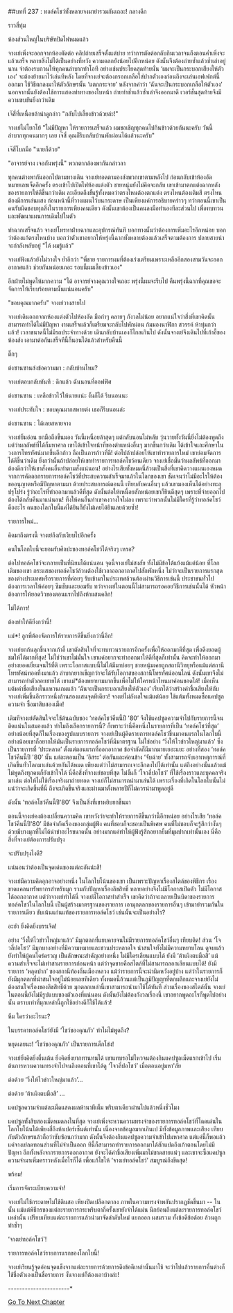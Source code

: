 ##บทที่ 237 : ทอล์คโชว์ทั้งหลายจงมายำรวมกันเถอะ!
กลางดึก

ราวสี่ทุ่ม

ห้องส่วนใหญ่ในบริษัทปิดไฟหมดแล้ว

จางเย่เพิ่งจะออกจากห้องตัดต่อ คลิปถ่ายเสร็จตั้งแต่บ่าย ทว่าการตัดต่อกลับกินเวลาจนถึงตอนค่ำเพิ่งจะแล้วเสร็จ หลายสิ่งไม่ได้เป็นอย่างที่หวัง ความตลกยังน้อยไปอีกหน่อย ดังนั้นจึงต้องถ่ายซ้ำแล้วซ้ำเล่าอยู่นาน จำต้องรบกวนให้ทุกคนลำบากทำโอที อย่างเช่นประโยคสุดท้ายนั่น ‘ผมจะเป็นกระบอกเสียงให้ตัวเอง’ จะต้องย้ายมาไว้เล่นทีหลัง โดยที่จางเย่จะต้องกรอกเกลือใส่ปากตัวเองก่อนถึงจะเล่นเอฟเฟกต์นี้ออกมา ใช้วิธีตกลงมาให้ตัวอักษรนั้น ‘แตกกระจาย’ หลังจากคำว่า ’ฉันจะเป็นกระบอกเกลือให้ตัวเอง’ นอกจากนั้นยังต้องใช้การแสดงท่าทางของใบหน้า ถ่ายทำซ้ำแล้วซ้ำเล่าจึงออกมาดี เวอร์ชั่นสุดท้ายจึงมีความขบขันยิ่งกว่าเดิม

เจ๊สี่ที่เหนื่อยล้าน่าดูกล่าว "กลับไปเลี้ยงข้าวด้วยล่ะ!"

จางเย่ไม่โยกโย้ "ไม่มีปัญหา ให้รายการเสร็จแล้ว ผมขอเชิญทุกคนไปกินข้าวด้วยกันนะครับ วันนี้ลำบากทุกคนมากๆ เลย เจ๊สี่ คุณก็รีบกลับบ้านพักผ่อนได้แล้วนะครับ"

เจ๊สี่โบกมือ "นายก็ด้วย"

"อาจารย์จาง เจอกันพรุ่งนี้" พวกตากล้องพากันกล่าวลา

ทุกคนต่างพากันออกไปตามทางเดิน จางเย่ทอดตามองส่งพวกเขาตามหลังไป ก่อนกลับเข้าห้องอัดหมายเลขเจ็ดอีกครั้ง ตรงเข้าไปเปิดไฟห้องแต่งตัว ชายหนุ่มยังไม่คิดจะกลับ เขาเข้ามาตกแต่งฉากหลังของรายการให้ดีขึ้นกว่าเดิม ละเอียดถึงขั้นรู้ทั้งหมดว่าตรงไหนต้องตกแต่ง ตรงไหนต้องเติมสี ตรงไหนต้องมีการเล่นแสง ก่อนหน้านี้ที่วางแผนไว้บนกระดาษ เป็นเพียงแค่การอธิบายคร่าวๆ ทว่าตอนนี้เขาเป็นคนรับผิดชอบทุกสิ่งในรายการเพียงคนเดียว ดังนั้นเขาต้องเป็นคนลงมือทำเองทีละส่วนไป เพื่อทบทวนและพัฒนาแผนการเดิมไปในตัว

ทำฉากเสร็จแล้ว จางเย่โทรหาฝ่ายฉากและอุปกรณ์ทันที บอกทางนั้นว่าต้องการเพิ่มอะไรอีกหน่อย บอกว่าต้องแก้ตรงไหนบ้าง บอกว่าตัวเขาอยากให้พรุ่งนี้ฉากทั้งหลายต้องแล้วเสร็จตามต้องการ
ปลายสายน่าจะกำลังหลับอยู่ "ได้ ผมรู้แล้ว"

จางเย่ฟังแล้วยังไม่วางใจ ย้ำอีกว่า "พี่ชาย รายการผมที่ต้องเร่งเตรียมเพราะเหลืออีกสองสามวันจะออกอากาศแล้ว ช่วยกันหน่อยเถอะ รอบนี้ผมเลี้ยงข้าวเอง"

อีกฝ่ายไม่พูดให้มากความ "ได้ อาจารย์จางคุณวางใจเถอะ พรุ่งนี้ผมจะรีบไป คืนพรุ่งนี้ฉากที่คุณขอจะจัดการให้เรียบร้อยตามนั้นแน่นอนครับ"

"ขอบคุณมากครับ" จางเย่วางสายไป

จางเย่เดินออกจากห้องแต่งตัวไปห้องอัด มือกำๆ คลายๆ กังวลไม่น้อย อยากแน่ใจว่าสิ่งที่เขาคิดนั้นสามารถทำได้ไม่มีปัญหา งานเสร็จแล้วก็เตรียมจะกลับไปพักผ่อน ก้มมองนาฬิกา สวรรค์ ห้าทุ่มกว่าแล้ว! เวลาขนาดนี้ไม่มีรถประจำทางด้วย เดินกลับบ้านเองก็ไกลเกินไป ดังนั้นจางเย่จึงเดินไปที่เก้าอี้ของห้องส่ง เอามาต่อกันเสร็จทีนี้ก็นอนได้แล้วสำหรับคืนนี้

ติ๊กๆ

ต่งซานซานส่งข้อความมา : กลับบ้านไหม?

จางเย่ตอบกลับทันที : ดึกแล้ว ฉันนอนที่ออฟฟิศ

ต่งซานซาน : เหลือข้าวไว้ให้นายแน่ะ งั้นก็ได้ รีบนอนนะ

จางเย่ประทับใจ : ขอบคุณมากสหายต่ง เธอก็รีบนอนล่ะ

ต่งซานซาน : ได้เลยสหายจาง

จางเย่ยิ้มอ่อน ยกมือถือขึ้นมอง วันนี้เหนื่อยล้าสุดๆ แต่กลับนอนไม่หลับ วุ่นวายทั้งวันนี่ยิ่งไม่ต้องพูดถึง แต่ว่าผลลัพธ์ที่ได้ก็มหาศาล เขาได้เข้าใจหน้าที่ของตำแหน่งอื่นๆ มากขึ้นกว่าเดิม ได้เข้าใจและศีกษาในวงการโทรทัศน์มากขึ้นอีกก้าว ถือเป็นการก้าวที่ดี! ต่อไปถ้าปล่อยให้เขาทำรายการใหม่ เขาย่อมจัดการได้ดีขึ้นว่าเดิม ยิ่งกว่านั้นถ้าปล่อยให้เขาทำรายการทอล์คโชว์คนเดียว จางเย่เชื่อมั่นว่าผลลัพธ์ที่ออกมาต้องดีกว่าให้เขาสั่งคนอื่นทำตามสั่งแน่นอน! อย่างไรเสียทั้งหมดนี่ล้วนเป็นสิ่งที่เขาคิดวางแผนเองหมด จากการคัดลอกรายการทอล์คโชว์ที่ประสบความสำเร็จมาแล้วในโลกของเขา ชัดเจนว่าไม่มีอะไรให้ต้องขออนุญาตหรือมีปัญหาตามมา ด้วยประสบการณ์ตอนนี้ เทียบกับคนอื่นๆ แล้วเขามองเห็นได้อย่างทะลุปรุโปร่ง รู้ว่าอะไรที่ทำออกมาแล้วดีที่สุด ดังนั้นต่อให้เหนื่อยสักหน่อยเขาก็ยินดีสุดๆ เพราะที่จ่ายออกไปต้องได้กลับคืนมาแน่นอน! ทิ้งให้คนอื่นทำเขาคงวางใจไม่ลง เพราะว่าพวกนั้นไม่มีใครที่รู้ว่าทอล์คโชว์คืออะไร คนของโลกใบนี้แค่ได้ยินก็ยังไม่เคยได้ยินเลยด้วยซ้ำ!

รายการใหม่...

คิดมาถึงตรงนี้ จางเย่ถึงกับเงียบไปอีกครั้ง

คนในโลกใบนี้จะยอมรับศิลปะของทอล์คโชว์ได้จริงๆ เหรอ?

ต่อไปทอล์คโชว์จะกลายเป็นที่นิยมได้แน่นอน จุดนี้จางเย่ไม่สงสัย ทั้งไม่มีข้อโต้แย้งแม้แต่น้อย ที่โลกเดิมของเขา กระแสของทอล์คโชว์ล้วนต้องใช้เวลาออกอากาศไปสักพักหนึ่ง ไม่ว่าจะเป็นรายการแรกสุดของต่างประเทศหรือรายการที่ค่อยๆ รับเข้ามาในประเทศล้วนต้องผ่านวิธีการเช่นนี้ ประชาชนทั่วไปต้องการเวลาให้ค่อยๆ ซึมซับและยอมรับ ทว่าจางเย่ในตอนนี้ไม่สามารถรอคอยวีธีการเช่นนั้นได้ หัวหน้าต้องการให้ยอดวิวของตอนแรกไปถึงห้าแสนคลิก!

ไม่ได้การ!

ต้องทำให้ดียิ่งกว่านี้!

แม่*! ลูกพี่ต้องจัดการให้รายการดีขึ้นยิ่งกว่านี้อีก!

จางเย่ยกก้นลุกขึ้นจากเก้าอี้ เขาตัดสินใจที่จะทบทวนรายการอีกครั้งเพื่อให้ออกมาดีที่สุด เพื่อดึงยอดผู้ชมให้ได้มากที่สุด! ไม่ใช่ว่าเขาไม่มั่นใจ เขาแค่อยากจะทำออกมาให้ดีที่สุดก็เท่านั้น คิดจะทำให้ออกมาอย่างยอดเยี่ยมจนไร้ที่ติ เพราะโอกาสแบบนี้ไม่ได้มีมาบ่อยๆ ชายหนุ่มเคยถูกสถานีวิทยุหรือแม้แต่สถานีโทรทัศน์ทอดทิ้งมาแล้ว ลำบากยากเข็ญกว่าจะได้รับโอกาสของสถานีโทรทัศน์ออนไลน์ ดังนั้นเขาจึงไม่สามารถทำตัวลอยชายได้ เขาแม่*ต้องพยายามมากขึ้นเพื่อไม่ให้ใครหน้าไหนมาค่อนขอดได้!
เมื่อเห็นแต้มค่าชื่อเสียงในแหวนเกมแล้ว ‘ฉันจะเป็นกระบอกเสียงให้ตัวเอง’ เรียกได้ว่าสร้างค่าชื่อเสียงให้กับจางเย่เพิ่มขึ้นอีกราวหนึ่งล้านสองแสนจุดทีเดียว! จางเย่ไม่ลังเลใจแม้แต่น้อย ใช้แต้มทั้งหมดซื้อแคปซูลความจำ ซื้อมาสิบสองเม็ด!

เดิมทีจางเย่ตัดสินใจจะใช้ต้นฉบับของ ‘ทอล์คโชว์คืนนี้ปี '80’ จึงใช้แคปซูลความจำไปกับรายการนี้จนติดแน่นในสมองแล้ว ทำไมถึงเลือกรายการนี้? ก็เพราะว่านี่คือหนึ่งในรายการที่เป็น ‘ทอล์คโชว์ที่สุด’ อย่างน้อยที่สุดก็ในเรื่องของรูปแบบรายการ จางเย่เป็นผู้คิดรายการทอล์คโชว์ขึ้นมาคนแรกในโลกใบนี้ อย่างน้อยเขาก็อยากให้มันเป็นรายการทอล์คโชว์ที่มีมาตรฐาน ไม่ใช่อย่าง ‘วิ่งให้ไวข่าวใหญ่มาแล้ว’ ซึ่งเป็นรายการที่ ‘ประหลาด’ ตั้งแต่ตอนแรกที่ออกอากาศ ข้อจำกัดก็มีมากมายเยอะแยะ อย่างที่สอง ‘ทอล์คโชว์คืนนี้ปี '80’ นั้น แต่ละตอนเป็น ‘อิสระ’ ต่อกันและค่อนข้าง ‘จับฉ่าย’ ทั้งสามารถจับเอาเหตุการณ์ที่เกิดขึ้นทั่วโลกมาเล่นด้วยกันได้หมด เพียงแต่ว่าไม่สามารถเจาะลึกลงไปได้เท่านั้น แต่ถึงอย่างนั้นแล้วแม้ไม่พูดถึงทุกคนก็ยังเข้าใจได้ นี่คือสิ่งที่จางเย่ชอบที่สุด ไม่งั้นก็ ‘โจวลี่ปอโชว์’ ที่ใช้เรื่องราวและบุคคลจริงมาเล่น ต่อให้ไม่ใช้เรื่องจริงมาถ่ายทอด จางเย่ก็ไม่สามารถนำมาเล่นได้ เพราะเรื่องที่เกิดในโลกใบนั้นไม่แน่ว่าจะเกิดขึ้นที่นี่ ถึงจะเกิดขึ้นจริงและผ่านมาตั้งหลายปีก็ไม่ควรนำมาพูดอยู่ดี

ดังนั้น ‘ทอล์คโชว์คืนนี้ปี'80’ จึงเป็นสิ่งที่เขาหยิบยกขึ้นมา

ตอนนี้จางเย่คงต้องเปลี่ยนความคิด เขาหวังว่าจะทำให้รายการดีขึ้นกว่านี้อีกหน่อย อย่างไรเสีย ‘ทอล์คโชว์คืนนี้ปี'80’ มีข้อจำกัดเรื่องของกลุ่มผู้ฟัง คนที่ชอบก็จะชอบเป็นพิเศษ คนที่ไม่ชอบก็จะรู้สึกว่างั้นๆ ด้วยมีบางมุกที่ไม่ได้น่าขำอะไรขนาดนั้น อย่างมากแค่ทำให้ผู้ฟังรู้สึกอยากยิ้มที่มุมปากเท่านั้นเอง นี่คือสิ่งที่จางเย่ต้องการปรับปรุง

จะปรับปรุงไงดี?

แน่นอนว่าต้องเป็นจุดเด่นของแต่ละอันน่ะสิ!

จางเย่มีความคิดอุกอาจอย่างหนึ่ง ในโลกใบโน้นของเขา เป็นเพราะปัญหาเรื่องสไตล์ของพิธีกร เรื่องขาดแคลนทรัพยากรสำหรับมุก รวมกับปัญหาเรื่องลิขสิทธิ์ หลายอย่างจึงไม่มีโอกาสเปิดตัว ไม่มีโอกาสได้ออกอากาศ แต่ว่าจางเย่ทำได้นี่ จางเย่มีโอกาสทำสำเร็จ เขาคิดว่าถ้าจะกลายเป็นบิดาของรายการทอล์คโชว์ในโลกใบนี้ เป็นผู้สร้างมาตรฐานของรายการ เอามุกตลกของรายการอื่นๆ เข้ามายำรวมกันในรายการเดียว ขับเน้นแก่นแท้ของรายการทอล์คโชว์ เช่นนั้นจะเป็นอย่างไร?

อะฮ่า ยิ่งคิดยิ่งบรรเจิด!

อย่าง ‘วิ่งให้ไวข่าวใหญ่มาแล้ว’ มีมุกตลกที่แยบคายจนไม่มีรายการทอล์คโชว์อื่นๆ เทียบติด! ส่วน ‘โจวลี่ปอโชว์’ มีมุกบางอย่างที่มีความหมายและชวนประหลาดใจ น่าสนใจทั้งไม่มีความหยาบโลน ดูจบแล้วยังทำให้ผู้คนใคร่ครวญ เป็นลักษณะสำคัญอย่างหนึ่ง ไม่มีใครเลียนแบบได้ ยังมี ‘ต้าเผิงตบมือสิ’ แม้ความสำเร็จจะไม่เท่าสามรายการก่อนหน้า แต่ว่าจุดขายคือสไตล์ที่ไม่สามารถลอกเลียนแบบได้! ยังมีรายการ ‘หลุดปาก’ ของสถานีท้องถิ่นเมืองหลวง แม้ว่ารายการนี้จะน่าผิดหวังอยู่บ้าง แต่ว่าในรายการก็ยังมีมุกตลกที่น่าสนใจอยู่ไม่น้อยเลยทีเดียว ทั้งหมดนี้ล้วนแต่เป็นภูมิปัญญาที่ตกผลึกและจางเย่ยังไม่ต้องสนใจเรื่องของลิขสิทธิ์ด้วย มุกตลกเหล่านี้เขาสามารถนำมาใช้ได้ทันที ส่วนเรื่องของสไตล์นั้น จางเย่ในตอนนี้ยังไม่มีรูปแบบของตัวเองที่แน่นอน ดังนั้นยังไม่ต้องกังวลเรื่องนี้ เขาอยากพูดอะไรก็พูดไปอย่างนั้น ตราบเท่าที่มุกเหล่านี้ถูกใช้อย่างดีก็ใช้ได้แล้ว!

หืม ใครว่าอะไรนะ?

ในบรรดาทอล์คโชว์ยังมี ‘โชว์ของคุณกัว’ ทำไมไม่พูดถึง?

หยุดเลยนะ! ‘โชว์ของคุณกัว’ เป็นรายการเด็กโข่ง!

จางเย่ยิ่งคิดยิ่งตื่นเต้น ยิ่งคิดยิ่งยากทานทนได้ เขาแทบรอไม่ไหวจนต้องกินแคปซูลเม็ดแรกเข้าไป เริ่มต้นการหวนความทรงจำไปจนถึงตอนที่เขาได้ดู ‘โจวลี่ปอโชว์’ เมื่อตอนอยู่มหา'ลัย

ต่อด้วย ‘วิ่งให้ไวข่าวใหญ่มาแล้ว’...

ต่อด้วย ‘ต้าเผิงตบมือสิ’ ...

แคปซูลความจำแต่ละเม็ดแสดงผลห้านาทีเต็ม พริบตาเดียวผ่านไปแล้วหนึ่งชั่วโมง

แคปซูลทั้งสิบสองเม็ดหมดลงในที่สุด จางเย่เพิ่งจะหวนความทรงจำของรายการทอล์คโชว์ที่โดดเด่นในโลกใบโน้นได้เพียงสี่ถึงห้าเปอร์เซ็นต์เท่านั้น เนื่องจากข้อมูลมากเกินเป มีทั้งข้อมูลภาพและเสียง เทียบกับตัวอักษรแล้วถือว่าซับซ้อนกว่ามาก ดังนั้นจึงต้องกินแคปซูลความจำเข้าไปมหาศาล แต่แค่นี้ก็พอแล้ว แค่จางเย่ลดทอนส่วนที่ไม่จำเป็นออก ทีนี้ก็สามารถทำรายการออกมาได้สักแปดถึงเก้าตอนโดยไม่มีปัญหา อีกทั้งหลังจากรายการออกอากาศ ยังจะได้ค่าชื่อเสียงเพิ่มมาไม่ขาดสายแน่ๆ และเขาจะซื้อแคปซูลความจำมาเพิ่มคราวหลังเมื่อไรก็ได้ เพื่อแก้ไขให้ ‘จางเย่ทอล์คโชว์’ สมบูรณ์ถึงขีดสุด!

พร้อม!

เริ่มการจัดระเบียบความจำ!

จางเย่ไม่ใช้กระดาษไม่ใช้ดินสอ เพียงปิดเปลือกตาลง ภาพในความทรงจำพลันปรากฏชัดขึ้นมา -- ในนั้น แม้แต่พิธีกรของแต่ละรายการกระพริบตากี่ครั้งเขายังจำได้แม่น นึกย้อนถึงแต่ละรายการทอล์คโชว์เหล่านั้น เปรียบเทียบแต่ละรายการแล้วนำมาจัดลำดับใหม่ แยกออก ผสมรวม ทั้งข้อดีข้อด้อย ล้วนถูกทำซ้ำๆ

‘จางเย่ทอล์คโชว์’!

รายการทอล์คโชว์รายการแรกของโลกใบนี้!

จางเย่เรียนรู้จุดอ่อนจุดแข็งจากแต่ละรายการด้วยการดึงข้อดีเหล่านั้นมาใช้ จะว่าไปแล้วรายการอื่นต่างก็ใช้ชื่อตัวเองเป็นชื่อรายการ งั้นจางเย่ก็ต้องเอาบ้างล่ะ!

*-*-*-*-*-*-*-*-*-*-*-*-*-*-*-*-*-*-*-*-*-*-*




[Go To Next Chapter]( ./38.md)